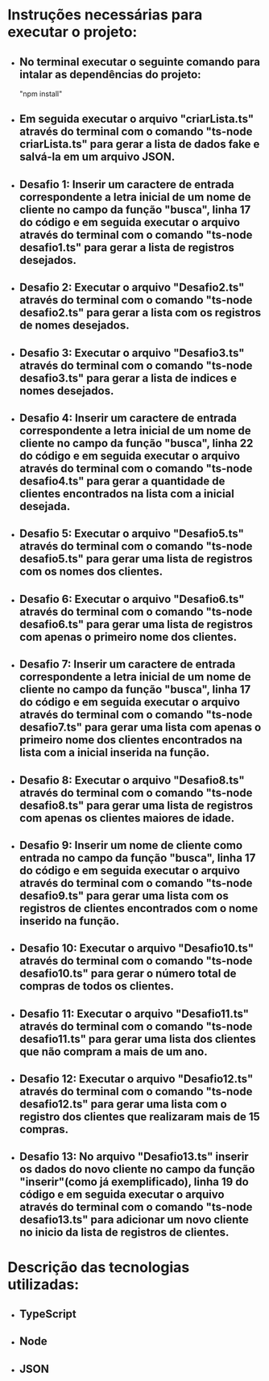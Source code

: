 # Instruções necessárias para executar o projeto:
- ## No terminal executar o seguinte comando para intalar as dependências do projeto:
  "npm install"
- ## Em seguida executar o arquivo "criarLista.ts" através do terminal com o comando "ts-node criarLista.ts" para gerar a lista de dados fake e salvá-la em um arquivo JSON.
- ## Desafio 1: Inserir um caractere de entrada correspondente a letra inicial de um nome de cliente no campo da função "busca", linha 17 do código e em seguida executar o arquivo através do terminal com o comando "ts-node desafio1.ts" para gerar a lista de registros desejados.
- ## Desafio 2: Executar o arquivo "Desafio2.ts" através do terminal com o comando "ts-node desafio2.ts" para gerar a lista com os registros de nomes desejados.
- ## Desafio 3: Executar o arquivo "Desafio3.ts" através do terminal com o comando "ts-node desafio3.ts" para gerar a lista de indices e nomes desejados.
- ## Desafio 4: Inserir um caractere de entrada correspondente a letra inicial de um nome de cliente no campo da função "busca", linha 22 do código e em seguida executar o arquivo através do terminal com o comando "ts-node desafio4.ts" para gerar a quantidade de clientes encontrados na lista com a inicial desejada.
- ## Desafio 5: Executar o arquivo "Desafio5.ts" através do terminal com o comando "ts-node desafio5.ts" para gerar uma lista de registros com os nomes dos clientes.
- ## Desafio 6: Executar o arquivo "Desafio6.ts" através do terminal com o comando "ts-node desafio6.ts" para gerar uma lista de registros com apenas o primeiro nome dos clientes.
- ## Desafio 7: Inserir um caractere de entrada correspondente a letra inicial de um nome de cliente no campo da função "busca", linha 17 do código e em seguida executar o arquivo através do terminal com o comando "ts-node desafio7.ts" para gerar uma lista com apenas o primeiro nome dos clientes encontrados na lista com a inicial inserida na função.
- ## Desafio 8: Executar o arquivo "Desafio8.ts" através do terminal com o comando "ts-node desafio8.ts" para gerar uma lista de registros com apenas os clientes maiores de idade.
- ## Desafio 9: Inserir um nome de cliente como entrada no campo da função "busca", linha 17 do código e em seguida executar o arquivo através do terminal com o comando "ts-node desafio9.ts" para gerar uma lista com os registros de clientes encontrados com o nome inserido na função.
- ## Desafio 10: Executar o arquivo "Desafio10.ts" através do terminal com o comando "ts-node desafio10.ts" para gerar o número total de compras de todos os clientes.
- ## Desafio 11: Executar o arquivo "Desafio11.ts" através do terminal com o comando "ts-node desafio11.ts" para gerar uma lista dos clientes que não compram a mais de um ano.
- ## Desafio 12: Executar o arquivo "Desafio12.ts" através do terminal com o comando "ts-node desafio12.ts" para gerar uma lista com o registro dos clientes que realizaram mais de 15 compras.
- ## Desafio 13: No arquivo "Desafio13.ts" inserir os dados do novo cliente no campo da função "inserir"(como já exemplificado), linha 19 do código e em seguida executar o arquivo através do terminal com o comando "ts-node desafio13.ts" para adicionar um novo cliente no inicio da lista de registros de clientes.

# Descrição das tecnologias utilizadas:
- ## TypeScript
- ## Node
- ## JSON
